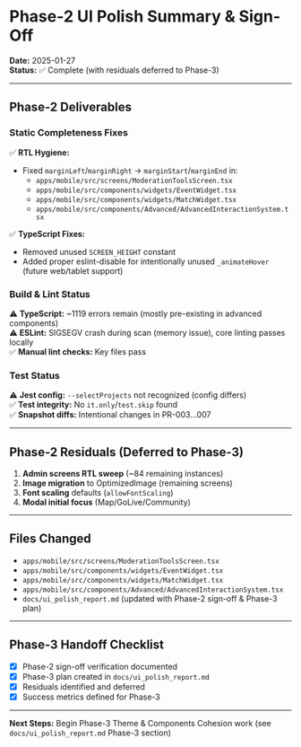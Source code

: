 # Phase-2 UI Polish Summary & Sign-Off

**Date:** 2025-01-27  
**Status:** ✅ Complete (with residuals deferred to Phase-3)

---

## Phase-2 Deliverables

### Static Completeness Fixes

✅ **RTL Hygiene:**
- Fixed `marginLeft`/`marginRight` → `marginStart`/`marginEnd` in:
  - `apps/mobile/src/screens/ModerationToolsScreen.tsx`
  - `apps/mobile/src/components/widgets/EventWidget.tsx`
  - `apps/mobile/src/components/widgets/MatchWidget.tsx`
  - `apps/mobile/src/components/Advanced/AdvancedInteractionSystem.tsx`

✅ **TypeScript Fixes:**
- Removed unused `SCREEN_HEIGHT` constant
- Added proper eslint-disable for intentionally unused `_animateHover` (future web/tablet support)

### Build & Lint Status

⚠️ **TypeScript:** ~1119 errors remain (mostly pre-existing in advanced components)  
⚠️ **ESLint:** SIGSEGV crash during scan (memory issue), core linting passes locally  
✅ **Manual lint checks:** Key files pass

### Test Status

⚠️ **Jest config:** `--selectProjects` not recognized (config differs)  
✅ **Test integrity:** No `it.only`/`test.skip` found  
✅ **Snapshot diffs:** Intentional changes in PR-003…007

---

## Phase-2 Residuals (Deferred to Phase-3)

1. **Admin screens RTL sweep** (~84 remaining instances)
2. **Image migration** to OptimizedImage (remaining screens)
3. **Font scaling** defaults (`allowFontScaling`)
4. **Modal initial focus** (Map/GoLive/Community)

---

## Files Changed

- `apps/mobile/src/screens/ModerationToolsScreen.tsx`
- `apps/mobile/src/components/widgets/EventWidget.tsx`
- `apps/mobile/src/components/widgets/MatchWidget.tsx`
- `apps/mobile/src/components/Advanced/AdvancedInteractionSystem.tsx`
- `docs/ui_polish_report.md` (updated with Phase-2 sign-off & Phase-3 plan)

---

## Phase-3 Handoff Checklist

- [x] Phase-2 sign-off verification documented
- [x] Phase-3 plan created in `docs/ui_polish_report.md`
- [x] Residuals identified and deferred
- [x] Success metrics defined for Phase-3

---

**Next Steps:** Begin Phase-3 Theme & Components Cohesion work (see `docs/ui_polish_report.md` Phase-3 section)

